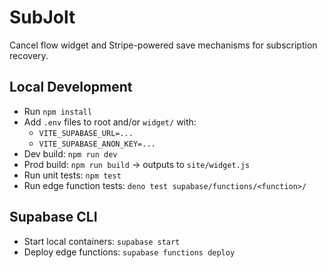﻿# SubJolt

Cancel flow widget and Stripe-powered save mechanisms for subscription recovery.

## Local Development

- Run `npm install`
- Add `.env` files to root and/or `widget/` with:
  - `VITE_SUPABASE_URL=...`
  - `VITE_SUPABASE_ANON_KEY=...`
- Dev build: `npm run dev`
- Prod build: `npm run build` → outputs to `site/widget.js`
- Run unit tests: `npm test`
- Run edge function tests: `deno test supabase/functions/<function>/`

## Supabase CLI

- Start local containers: `supabase start`
- Deploy edge functions: `supabase functions deploy`

